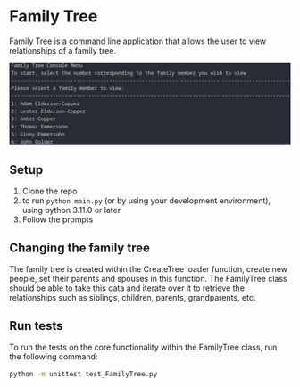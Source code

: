 # Family Tree

Family Tree is a command line application that allows the user to view relationships of a family tree.

<!-- Add preview.png -->
![Preview of the CLI with a welcome message and prompting the user for a person](preview.png)

## Setup

1. Clone the repo
2. to run `python main.py` (or by using your development environment), using python 3.11.0 or later
3. Follow the prompts

## Changing the family tree

The family tree is created within the CreateTree loader function, create new people, set their parents and spouses in this function. The FamilyTree class should be able to take this data and iterate over it to retrieve the relationships such as siblings, children, parents, grandparents, etc.

## Run tests

To run the tests on the core functionality within the FamilyTree class, run the following command:

```sh
python -m unittest test_FamilyTree.py
```
